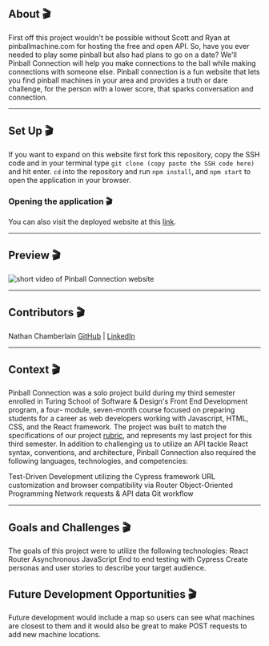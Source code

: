 ## About 🎬

First off this project wouldn't be possible without Scott and Ryan at pinballmachine.com for hosting the free and open API. So, have you ever needed to play some pinball but also had plans to go on a date?  We'll Pinball Connection will help you make connections to the ball while making connections with someone else. Pinball connection is a fun website that lets you find pinball machines in your area and provides a truth or dare challenge, for the person with a lower score, that sparks conversation and connection.

---

## Set Up 🎬

If you want to expand on this website first fork this repository, copy the SSH code and in your terminal type `git clone (copy paste the SSH code here)` and hit enter. `cd` into the repository and run `npm install`, and `npm start` to open the application in your browser. 


### Opening the application 🎬

You can also visit the deployed website at this [link](https://pinball-connection.vercel.app/).

---

## Preview 🎬

![short video of Pinball Connection website](https://media.giphy.com/media/v1.Y2lkPTc5MGI3NjExY2FjMTM2N2E5Y2UwNWE1NmIxMzQ3MzZjMmM3MzkxZDE0NGQwNDliYSZlcD12MV9pbnRlcm5hbF9naWZzX2dpZklkJmN0PWc/0bAsHoaLzeJR4hoAmo/giphy.gif)

---

## Contributors 🎬

Nathan Chamberlain [GitHub](https://github.com/CodeMeister362) | [LinkedIn](https://www.linkedin.com/in/chamberlainux/)

---

## Context 🎬

Pinball Connection was a solo project build during my third semester enrolled in Turing School of Software & Design's Front End Development program, a four- module, seven-month course focused on preparing students for a career as web developers working with Javascript, HTML, CSS, and the React framework. The project was built to match the specifications of our project [rubric](https://frontend.turing.edu/projects/module-3/showcase.html), and represents my last project for this third semester. In addition to challenging us to utilize an API tackle React syntax, conventions, and architecture, Pinball Connection also required the following languages, technologies, and competencies:

Test-Driven Development utilizing the Cypress framework
URL customization and browser compatibility via Router
Object-Oriented Programming
Network requests & API data
Git workflow

---

## Goals and Challenges 🎬

The goals of this project were to utilize the following technologies:
React
Router
Asynchronous JavaScript
End to end testing with Cypress
Create personas and user stories to describe your target audience.

## Future Development Opportunities 🎬

Future development would include a map so users can see what machines are closest to them and it would also be great to make POST requests to add new machine locations. 

